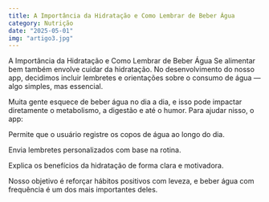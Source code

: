 ```yaml
---
title: A Importância da Hidratação e Como Lembrar de Beber Água
category: Nutrição
date: "2025-05-01"
img: "artigo3.jpg"
---
```


A Importância da Hidratação e Como Lembrar de Beber Água
Se alimentar bem também envolve cuidar da hidratação. No desenvolvimento do nosso app, decidimos incluir lembretes e orientações sobre o consumo de água — algo simples, mas essencial.

Muita gente esquece de beber água no dia a dia, e isso pode impactar diretamente o metabolismo, a digestão e até o humor. Para ajudar nisso, o app:

Permite que o usuário registre os copos de água ao longo do dia.

Envia lembretes personalizados com base na rotina.

Explica os benefícios da hidratação de forma clara e motivadora.

Nosso objetivo é reforçar hábitos positivos com leveza, e beber água com frequência é um dos mais importantes deles.

